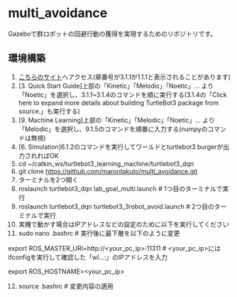 # multi_avoidance

Gazeboで群ロボットの回避行動の獲得を実現するためのリポジトリです。


## 環境構築
1. [こちらのサイト](https://emanual.robotis.com/docs/en/platform/turtlebot3/quick-start/)へアクセス(章番号が3.1.1が1.1.1と表示されることがあります)
2. [3. Quick Start Guide]上部の「Kinetic」「Melodic」「Noetic」... より「Noetic」を選択し、3.1.1~3.1.4のコマンドを順に実行する(3.1.4の「Click here to expand more details about building TurtleBot3 package from source.」も実行する)
3. [9. Machine Learning]上部の「Kinetic」「Melodic」「Noetic」... より「Melodic」を選択し、9.1.5のコマンドを順番に入力する(numpyのコマンドは無視)
4. [6. Simulation]6.1.2のコマンドを実行してワールドとturtlebot3 burgerが出力されればOK
5. cd ~/catkin_ws/turtlebot3_learning_machine/turtlebot3_dqn
6. git clone https://github.com/marontakuto/multi_avoidance.git
7. ターミナルを2つ開く
8. roslaunch turtlebot3_dqn lab_goal_multi.launch # 1つ目のターミナルで実行
9. roslaunch turtlebot3_dqn turtlebot3_3robot_avoid.launch # 2つ目のターミナルで実行
10. 実機で動かす場合はIPアドレスなどの設定のために以下を実行してください
11. sudo nano .bashrc # 実行後に最下層を以下のように変更

export ROS_MASTER_URI=http://<your_pc_ip>:11311 # <your_pc_ip>にはifconfigを実行して確認した「wl...:」のIPアドレスを入力

export ROS_HOSTNAME=<your_pc_ip>

12. source .bashrc # 変更内容の適用
